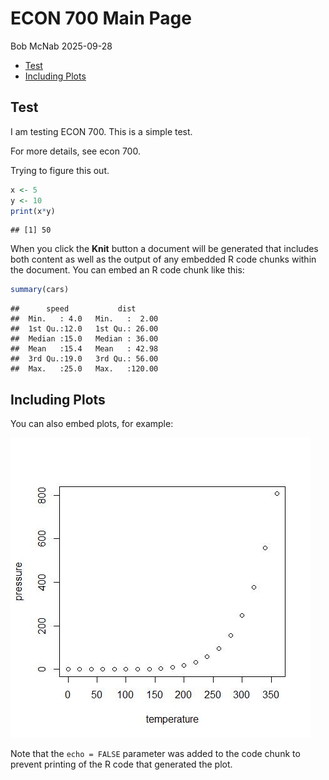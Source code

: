 ECON 700 Main Page
================
Bob McNab
2025-09-28

- [Test](#test)
- [Including Plots](#including-plots)

## Test

I am testing ECON 700. This is a simple test.

For more details, see econ 700.

Trying to figure this out.

``` r
x <- 5
y <- 10
print(x*y)
```

    ## [1] 50

When you click the **Knit** button a document will be generated that
includes both content as well as the output of any embedded R code
chunks within the document. You can embed an R code chunk like this:

``` r
summary(cars)
```

    ##      speed           dist       
    ##  Min.   : 4.0   Min.   :  2.00  
    ##  1st Qu.:12.0   1st Qu.: 26.00  
    ##  Median :15.0   Median : 36.00  
    ##  Mean   :15.4   Mean   : 42.98  
    ##  3rd Qu.:19.0   3rd Qu.: 56.00  
    ##  Max.   :25.0   Max.   :120.00

## Including Plots

You can also embed plots, for example:

![](Index_files/figure-gfm/pressure-1.jpeg)<!-- -->

Note that the `echo = FALSE` parameter was added to the code chunk to
prevent printing of the R code that generated the plot.
